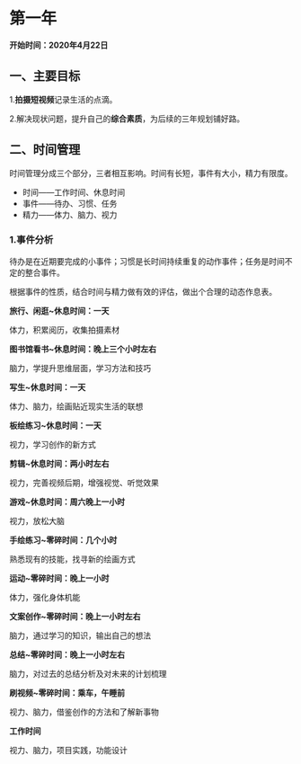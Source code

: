 # 第一年

**开始时间：2020年4月22日**

## 一、主要目标

1.**拍摄短视频**记录生活的点滴。

2.解决现状问题，提升自己的**综合素质**，为后续的三年规划铺好路。

## 二、时间管理

时间管理分成三个部分，三者相互影响。时间有长短，事件有大小，精力有限度。

- 时间——工作时间、休息时间
- 事件——待办、习惯、任务
- 精力——体力、脑力、视力

### 1.事件分析

待办是在近期要完成的小事件；习惯是长时间持续重复的动作事件；任务是时间不定的整合事件。

根据事件的性质，结合时间与精力做有效的评估，做出个合理的动态作息表。

**旅行、闲逛~休息时间：一天**

体力，积累阅历，收集拍摄素材

**图书馆看书~休息时间：晚上三个小时左右**

脑力，学提升思维层面，学习方法和技巧

**写生~休息时间：一天**

体力、脑力，绘画贴近现实生活的联想

**板绘练习~休息时间：一天**

视力，学习创作的新方式

**剪辑~休息时间：两小时左右**

视力，完善视频后期，增强视觉、听觉效果

**游戏~休息时间：周六晚上一小时**

视力，放松大脑

**手绘练习~零碎时间：几个小时**

熟悉现有的技能，找寻新的绘画方式

**运动~零碎时间：晚上一小时**

体力，强化身体机能

**文案创作~零碎时间：晚上一小时左右**

脑力，通过学习的知识，输出自己的想法

**总结~零碎时间：晚上一小时左右**

脑力，对过去的总结分析及对未来的计划梳理

**刷视频~零碎时间：乘车，午睡前**

视力、脑力，借鉴创作的方法和了解新事物

**工作时间**

视力、脑力，项目实践，功能设计